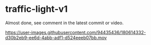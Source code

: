 # traffic-light-v1
Almost done, see comment in the latest commit or video.

https://user-images.githubusercontent.com/94435436/180614332-d30b2eb9-ee6d-4abb-adf1-d524eeeb07bb.mov

